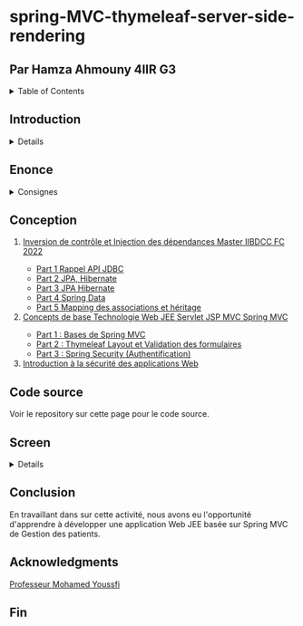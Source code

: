 # spring-MVC-thymeleaf-server-side-rendering

## Par Hamza Ahmouny 4IIR G3

<details>
  <summary>Table of Contents</summary>
  <ol>
    <li><a href="#introduction">Introduction</a></li>
    <li><a href="#enonce">Enoncé</a></li>
    <li><a href="#conception">Conception & Architecture</a></li>
    <li><a href="#codesource">Code Source</a></li>
    <li><a href="#screen">Capture d’Ecran</a></li>
    <li><a href="#conclusion">Conclusion</a></li>
  </ol>
</details>


## Introduction

<details>
<p>L'économie et la technologie d'aujourd'hui ont intensifié la nécessité de disposer de solutions de gestion des informations plus rapides, plus efficaces et à plus grande échelle. La spécification J2EE répond à ces défis en offrant un modèle de programmation qui améliore la productivité de développement, qui standardise la plateforme d'hébergement des applications d'entreprise et qui garantit la portabilité des applications développées grâce à une vaste suite de tests.</p>

<p>L'architecture J2EE prend en charge le développement à base de composants d'applications d'entreprise multiniveaux. Un système d'application J2EE comprend en général les niveaux suivants :</p>

### Niveau client
<p>Au niveau client, les composants Web (servlets ou fichiers JavaServer Pages (JSP), par exemple) ou les applications Java autonomes offrent une interface dynamique vers le niveau intermédiaire.</p>

### Niveau intermédiaire
<p>Au niveau serveur, ou niveau intermédiaire, les beans enterprise et les services Web encapsulent une logique applicative réutilisable et distribuable pour l'application. Ces composants de niveau serveur sont contenus dans un serveur d'applications J2EE qui offre une plateforme permettant à ces composants d'exécuter des actions et de stocker des données.</p>

### Niveau données d'entreprise
<p>C'est à ce niveau que les données de l'entreprise sont stockées et conservées, en général dans une base de données relationnelle.</p>
</details>


## Enonce

<details>
<summary>Consignes</summary>
<ol>
    <li>Présenter l'application web JEE Gestion des patients de l'activité pratique N°3 et N°4 avec ses quatres parties :
        <ul>
            <li>Partie 1 : Rechercher les patients, pagination et suppression des patients</li>
            <li>Partie 2 : Page template, Ajout des patients, validation des formulaires, édition et mise à jour des patients</li>
            <li>Partie 3 : Spring Security (Stratégies : InMemoryAuthentication et JDBCAuthentication)</li>
            <li>Partie 4 : Spring Security (Stratégie : UserDetailsService)</li>
        </ul>
    </li>
    <li>Présenter des fonctionnalités  et améliorations apportées à l'application ( Recherche Multi Critère, Ajouter d'autres attributs à la classe Patient, Améliorer le design, corriger quelques imperfections, améliorer la sécurité, etc.)</li>
    <li>Présenter le repository GitHub de votre application ainsi que les différentes branches et commits effectués</li>
    <li>Répondre aux questions que je vous poserai au niveau du code source de votre application</li>
    <li>Bonus : Ajouter la gestion d'autres entités en plus de Patient , comme : Médecin, Rendez-vous, Consultation, etc...)</li>
    <li>Il aussi important de montrer l'état d'avancement de votre projet dans les séances TP avant le contrôle</li>
    <li>Remettre un compte rendu dans un repository GitHub (Code source et Rapport (README.MD ou PDF))</li>
</ol>
</details>

## Conception
<ol>
    <li><a href="https://www.youtube.com/watch?v=vU6kcFEYeV8">Inversion de contrôle et Injection des dépendances Master IIBDCC FC 2022</a></li>
    <ul>
        <li><a href="https://www.youtube.com/watch?v=kvGL01TIvz8">Part 1 Rappel API JDBC</a></li>
        <li><a href="https://www.youtube.com/watch?v=kvGL01TIvz8">Part 2 JPA, Hibernate</a></li>
        <li><a href="https://www.youtube.com/watch?v=BftLthOpfm4">Part 3 JPA Hibernate</a></li>
        <li><a href="https://www.youtube.com/watch?v=xr-kMrV4gEo">Part 4 Spring Data</a></li>
        <li><a href="https://www.youtube.com/watch?v=X1ts0D4uPlo">Part 5 Mapping des associations et héritage</a></li>
    </ul>
    <li><a href="https://www.youtube.com/watch?v=vl1sKA-6aYE">Concepts de base Technologie Web JEE Servlet JSP MVC Spring MVC</a></li>
    <ul>
        <li><a href="https://www.youtube.com/watch?v=Zaf3XIP2wss">Part 1 : Bases de Spring MVC</a></li>
        <li><a href="https://www.youtube.com/watch?v=eoBE745lDE0">Part 2 : Thymeleaf Layout et Validation des formulaires</a></li>
        <li><a href="https://www.youtube.com/watch?v=Ejdeqs4rWek">Part 3 : Spring Security (Authentification)</a></li>
    </ul>
    <li><a href="https://youtu.be/vI185qymSVo">Introduction à la sécurité des applications Web</a></li>
</ol>

## Code source

Voir le repository sur cette page pour le code source.

## Screen

<details>

### liste des patients
![listepatient](https://user-images.githubusercontent.com/46407388/160884884-fd1449ea-1a65-407b-8309-91ba528a48b4.png)
### rechercher un patient
![recherchepatient](https://user-images.githubusercontent.com/46407388/160884887-340ef4a1-e930-4561-9ab6-fbb63bdfe27a.png)
### supprimer un patient
![deletepatient](https://user-images.githubusercontent.com/46407388/160884881-4153cc72-54c2-4917-b619-452ac7f1b796.png)
### ajouter un patient
![ajouterpatient](https://user-images.githubusercontent.com/46407388/164934234-5ee7d5c8-fa5d-41d0-a011-dfa5780f8505.png)
### editer un patient
![editerpatient](https://user-images.githubusercontent.com/46407388/164934236-4ea365d9-bfc9-4410-a8d7-0fa3ded07d02.png)
### login 
![login](https://user-images.githubusercontent.com/46407388/164934239-c23f4a70-7971-48b8-ab4a-04960104702e.png)
### liste des patients version ADMIN
![listepatientADMIN](https://user-images.githubusercontent.com/46407388/164934237-95e7d4de-f303-41cd-8979-6d1147d17d30.png)
### liste des patients version USER
![listepatientUSER](https://user-images.githubusercontent.com/46407388/164934238-ae2428e0-389f-4b65-9132-1a0e7435d891.png)

</details>

## Conclusion

En travaillant dans sur cette activité, nous avons eu l'opportunité d'apprendre à développer une application Web JEE basée sur Spring MVC de Gestion des patients.


## Acknowledgments

<a href="https://www.youtube.com/channel/UCCwIYNpQVHZTd3Vx_krnmdA">Professeur Mohamed Youssfi</a>

## Fin